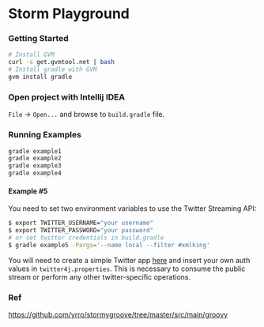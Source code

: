 Storm Playground
=========

### Getting Started

```bash
# Install GVM
curl -s get.gvmtool.net | bash
# Install gradle with GVM
gvm install gradle

```

### Open project with Intellij IDEA

`File` -> `Open...` and browse to `build.gradle` file.

### Running Examples
```bash 
gradle example1
gradle example2
gradle example3
gradle example4
```

#### Example #5
You need to set two environment variables to use the Twitter Streaming API:

```bash 
$ export TWITTER_USERNAME="your username"
$ export TWITTER_PASSWORD="your password"
# or set twitter credentials in build.gradle 
$ gradle example5 -Pargs='--name local --filter #xmlking'
```

You will need to create a simple Twitter app [here](https://dev.twitter.com/) and insert your own auth values in `twitter4j.properties`. 
This is necessary to consume the public stream or perform any other twitter-specific operations.

### Ref
https://github.com/yrro/stormygroove/tree/master/src/main/groovy
